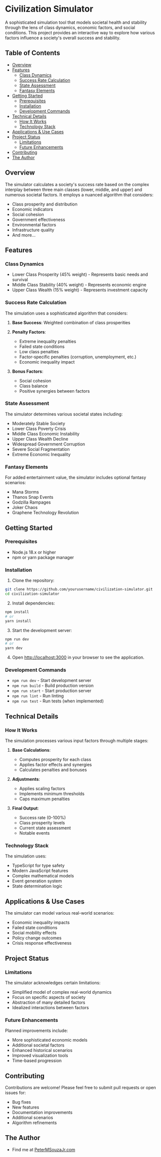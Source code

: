# Civilization Simulator

A sophisticated simulation tool that models societal health and stability through the lens of class dynamics, economic factors, and social conditions. This project provides an interactive way to explore how various factors influence a society's overall success and stability.

## Table of Contents

- [Overview](#overview)
- [Features](#features)
  - [Class Dynamics](#class-dynamics)
  - [Success Rate Calculation](#success-rate-calculation)
  - [State Assessment](#state-assessment)
  - [Fantasy Elements](#fantasy-elements)
- [Getting Started](#getting-started)
  - [Prerequisites](#prerequisites)
  - [Installation](#installation)
  - [Development Commands](#development-commands)
- [Technical Details](#technical-details)
  - [How It Works](#how-it-works)
  - [Technology Stack](#technology-stack)
- [Applications & Use Cases](#applications--use-cases)
- [Project Status](#project-status)
  - [Limitations](#limitations)
  - [Future Enhancements](#future-enhancements)
- [Contributing](#contributing)
- [The Author](#the-author)

## Overview

The simulator calculates a society's success rate based on the complex interplay between three main classes (lower, middle, and upper) and numerous societal factors. It employs a nuanced algorithm that considers:

- Class prosperity and distribution
- Economic indicators
- Social cohesion
- Government effectiveness
- Environmental factors
- Infrastructure quality
- And more...

## Features

### Class Dynamics

- Lower Class Prosperity (45% weight) - Represents basic needs and survival
- Middle Class Stability (40% weight) - Represents economic engine
- Upper Class Wealth (15% weight) - Represents investment capacity

### Success Rate Calculation

The simulation uses a sophisticated algorithm that considers:

1. **Base Success**: Weighted combination of class prosperities
2. **Penalty Factors**:

   - Extreme inequality penalties
   - Failed state conditions
   - Low class penalties
   - Factor-specific penalties (corruption, unemployment, etc.)
   - Economic inequality impact

3. **Bonus Factors**:
   - Social cohesion
   - Class balance
   - Positive synergies between factors

### State Assessment

The simulator determines various societal states including:

- Moderately Stable Society
- Lower Class Poverty Crisis
- Middle Class Economic Instability
- Upper Class Wealth Decline
- Widespread Government Corruption
- Severe Social Fragmentation
- Extreme Economic Inequality

### Fantasy Elements

For added entertainment value, the simulator includes optional fantasy scenarios:

- Mana Storms
- Thanos Snap Events
- Godzilla Rampages
- Joker Chaos
- Graphene Technology Revolution

## Getting Started

### Prerequisites

- Node.js 18.x or higher
- npm or yarn package manager

### Installation

1. Clone the repository:

```bash
git clone https://github.com/yourusername/civilization-simulator.git
cd civilization-simulator
```

2. Install dependencies:

```bash
npm install
# or
yarn install
```

3. Start the development server:

```bash
npm run dev
# or
yarn dev
```

4. Open [http://localhost:3000](http://localhost:3000) in your browser to see the application.

### Development Commands

- `npm run dev` - Start development server
- `npm run build` - Build production version
- `npm run start` - Start production server
- `npm run lint` - Run linting
- `npm run test` - Run tests (when implemented)

## Technical Details

### How It Works

The simulation processes various input factors through multiple stages:

1. **Base Calculations**:

   - Computes prosperity for each class
   - Applies factor effects and synergies
   - Calculates penalties and bonuses

2. **Adjustments**:

   - Applies scaling factors
   - Implements minimum thresholds
   - Caps maximum penalties

3. **Final Output**:
   - Success rate (0-100%)
   - Class prosperity levels
   - Current state assessment
   - Notable events

### Technology Stack

The simulation uses:

- TypeScript for type safety
- Modern JavaScript features
- Complex mathematical models
- Event generation system
- State determination logic

## Applications & Use Cases

The simulator can model various real-world scenarios:

- Economic inequality impacts
- Failed state conditions
- Social mobility effects
- Policy change outcomes
- Crisis response effectiveness

## Project Status

### Limitations

The simulator acknowledges certain limitations:

- Simplified model of complex real-world dynamics
- Focus on specific aspects of society
- Abstraction of many detailed factors
- Idealized interactions between factors

### Future Enhancements

Planned improvements include:

- More sophisticated economic models
- Additional societal factors
- Enhanced historical scenarios
- Improved visualization tools
- Time-based progression

## Contributing

Contributions are welcome! Please feel free to submit pull requests or open issues for:

- Bug fixes
- New features
- Documentation improvements
- Additional scenarios
- Algorithm refinements

## The Author

- Find me at [PeterMSouzaJr.com](https://www.petermsouzajr.com/)
